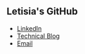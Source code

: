## Letisia's GitHub

- <a href="https://www.linkedin.com/in/letisiapangataa/" target="_blank">LinkedIn</a>
- <a href="https://letisiapangataa.github.io/" target="_blank">Technical Blog</a>
- <a href="mailto:lpangataa@outlook.com" target="_blank">Email</a>


<!--
**letisiapangataa/letisiapangataa** is a ✨ _special_ ✨ repository because its `README.md` (this file) appears on your GitHub profile.

Here are some ideas to get you started:

- 🔭 I’m currently working on ...
- 🌱 I’m currently learning ...
- 👯 I’m looking to collaborate on ...
- 🤔 I’m looking for help with ...
- 💬 Ask me about ...
- 📫 How to reach me: ...
- 😄 Pronouns: ...
- ⚡ Fun fact: ...
-->
